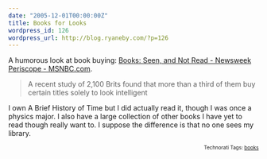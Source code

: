 ```yaml
---
date: "2005-12-01T00:00:00Z"
title: Books for Looks
wordpress_id: 126
wordpress_url: http://blog.ryaneby.com/?p=126
---
```

A humorous look at book buying: <a href="http://www.msnbc.msn.com/id/10219205/site/newsweek/" title="Books: Seen, and Not Read  - Newsweek Periscope - MSNBC.com">Books: Seen, and Not Read  - Newsweek Periscope - MSNBC.com</a>.

<blockquote>A recent study of 2,100 Brits found that more than a third of them buy certain titles solely to look intelligent</blockquote>

I own A Brief History of Time but I did actually read it, though I was once a physics major. I also have a large collection of other books I have yet to read though really want to. I suppose the difference is that no one sees my library.
<!-- technorati tags start --><p style="text-align:right;font-size:10px;">Technorati Tags: <a href="http://www.technorati.com/tag/books" rel="tag">books</a></p><!-- technorati tags end -->
